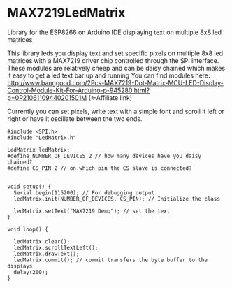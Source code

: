 # MAX7219LedMatrix
Library for the ESP8266 on Arduino IDE displaying text on multiple 8x8 led matrices

This library leds you display text and set specific pixels on multiple 8x8 led matrices with a MAX7219 driver chip controlled through the SPI interface.
  These modules are relatively cheep and can be daisy chained which makes it easy to get a led text bar up and running
  You can find modules here: http://www.banggood.com/2Pcs-MAX7219-Dot-Matrix-MCU-LED-Display-Control-Module-Kit-For-Arduino-p-945280.html?p=0P21061109440201501M (<-Affiliate link)
  
  Currently you can set pixels, write text with a simple font and scroll it left or right or have it oscillate between the two ends.

```  
#include <SPI.h>
#include "LedMatrix.h"

LedMatrix ledMatrix;
#define NUMBER_OF_DEVICES 2 // how many devices have you daisy chained?
#define CS_PIN 2 // on which pin the CS slave is connected?

  
void setup() {
  Serial.begin(115200); // For debugging output
  ledMatrix.init(NUMBER_OF_DEVICES, CS_PIN); // Initialize the class

  ledMatrix.setText("MAX7219 Demo"); // set the text
}

void loop() {

  ledMatrix.clear();
  ledMatrix.scrollTextLeft();
  ledMatrix.drawText();
  ledMatrix.commit(); // commit transfers the byte buffer to the displays
  delay(200);
}
```
